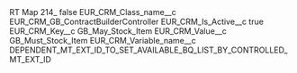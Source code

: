 <?xml version="1.0" encoding="UTF-8"?>
<CustomMetadata xmlns="http://soap.sforce.com/2006/04/metadata" xmlns:xsi="http://www.w3.org/2001/XMLSchema-instance" xmlns:xsd="http://www.w3.org/2001/XMLSchema">
    <label>RT Map 214_</label>
    <protected>false</protected>
    <values>
        <field>EUR_CRM_Class_name__c</field>
        <value xsi:type="xsd:string">EUR_CRM_GB_ContractBuilderController</value>
    </values>
    <values>
        <field>EUR_CRM_Is_Active__c</field>
        <value xsi:type="xsd:boolean">true</value>
    </values>
    <values>
        <field>EUR_CRM_Key__c</field>
        <value xsi:type="xsd:string">GB_May_Stock_Item</value>
    </values>
    <values>
        <field>EUR_CRM_Value__c</field>
        <value xsi:type="xsd:string">GB_Must_Stock_Item</value>
    </values>
    <values>
        <field>EUR_CRM_Variable_name__c</field>
        <value xsi:type="xsd:string">DEPENDENT_MT_EXT_ID_TO_SET_AVAILABLE_BQ_LIST_BY_CONTROLLED_MT_EXT_ID</value>
    </values>
</CustomMetadata>
